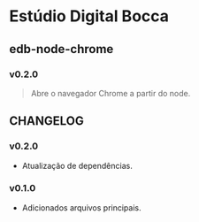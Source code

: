 # Estúdio Digital Bocca

## edb-node-chrome

### v0.2.0

> Abre o navegador Chrome a partir do node.

## CHANGELOG

### v0.2.0

- Atualização de dependências.

### v0.1.0

- Adicionados arquivos principais.